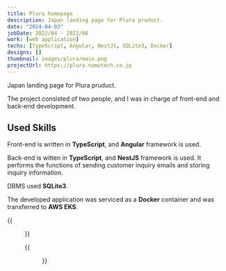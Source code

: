 ```yaml
---
title: Plura homepage
description: Japan landing page for Plura pruduct.
date: "2024-04-03"
jobDate: 2022/04 - 2022/06
work: [web application]
techs: [TypeScript, Angular, NestJS, SQLite3, Docker]
designs: []
thumbnail: images/plura/main.png
projectUrl: https://plura.namutech.co.jp
---
```


Japan landing page for Plura pruduct.

The project consisted of two people, and I was in charge of front-end and back-end development.

## Used Skills

Front-end is written in **TypeScript**, and **Angular** framework is used.

Back-end is witten in **TypeScript**, and **NestJS** framework is used. It performs the functions of sending customer inquiry emails and storing inquiry information.

DBMS used **SQLite3**.

The developed application was serviced as a **Docker** container and was transferred to **AWS EKS**.

{{<figure src="/portfolio/images/plura/main2.png" caption="Part of main page">}}

{{<figure src="/portfolio/images/plura/mail_form.png" caption="Form of inquity">}}